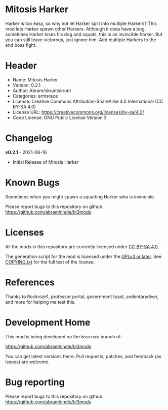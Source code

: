 Mitosis Harker
==============

Harker is too easy, so why not let Harker split into multiple Harkers?
This mod lets Harker spawn other Harkers. Although it does have a bug, sometimes Harker loses his dog and squats, this is an invincible harker. But you can still leave victorous, just ignore him.
Add multiple Harkers to the end boss fight.

Header
======
* Name: Mitosis Harker
* Version: 0.2.1
* Author: Abram/skruntskrunt
* Categories: armsrace
* License: Creative Commons Attribution-ShareAlike 4.0 International (CC BY-SA 4.0)
* License URL: https://creativecommons.org/licenses/by-sa/4.0/
* Code License: GNU Public License Version 3

Changelog
=========

**v0.2.1** - 2021-06-16
 * Initial Release of Mitosis Harker

Known Bugs
==========

Sometimes when you might spawn a squatting Harker who is invincible.

Please report bugs to this repository on github: https://github.com/abramhindle/bl3mods

Licenses
========

All the mods in this repository are currently licensed under
[CC BY-SA 4.0](https://creativecommons.org/licenses/by-sa/4.0/).

The generation script for the mod is licensed under the
[GPLv3 or later](https://www.gnu.org/licenses/quick-guide-gplv3.html).
See [COPYING.txt](../../COPYING.txt) for the full text of the license.

References
==========

Thanks to Rockroze1, professor portal, government toast, sedentarydiver, and more 
for helping me test this.

Development Home
================

This mod is being developed on the `bossrace` branch of:

https://github.com/abramhindle/bl3mods

You can get latest versions there. Pull requests, patches, and
feedback (as issues) are welcome.

Bug reporting
=============

Please report bugs to this repository on github: https://github.com/abramhindle/bl3mods
